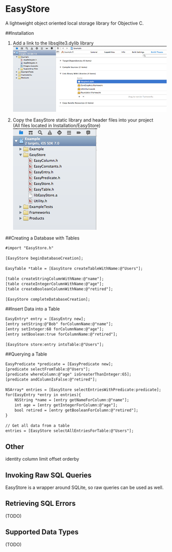 EasyStore
=========

A lightweight object oriented local storage library for Objective C.

##Installation
1. Add a link to the libsqlite3.dylib library
![Image](Docs/images/add-sqlite-lib.png)

2. Copy the EasyStore static library and header files into your project<br/> 
(All files located in Installation/EasyStore) <br/>
![Image](Docs/images/copy-easy-store.png)

##Creating a Database with Tables

	#import "EasyStore.h"
	
	[EasyStore beginDatabaseCreation];
	
	EasyTable *table = [EasyStore createTableWithName:@"Users"];
    
    [table createStringColumnWithName:@"name"];
    [table createIntegerColumnWithName:@"age"];
    [table createBooleanColumnWithName:@"retired"];
    
    [EasyStore completeDatabaseCreation];

##Insert Data into a Table

	EasyEntry* entry = [EasyEntry new];
    [entry setString:@"Bob" forColumnName:@"name"];
    [entry setInteger:68 forColumnName:@"age"];
    [entry setBoolean:true forColumnName:@"retired"];
    
    [EasyStore store:entry intoTable:@"Users"];


##Querying a Table

 	EasyPredicate *predicate = [EasyPredicate new];
    [predicate selectFromTable:@"Users"];
    [predicate whereColumn:@"age" isGreaterThanInteger:65];
    [predicate andColumnIsFalse:@"retired"];
    
    NSArray* entries = [EasyStore selectEntriesWithPredicate:predicate];
    for(EasyEntry *entry in entries){
    	NSString *name = [entry getNameForColumn:@"name"];
    	int age = [entry getIntegerForColumn:@"age"];
    	bool retired = [entry getBooleanForColumn:@"retired"];
    }
    
    // Get all data from a table
    entries = [EasyStore selectAllEntriesForTable:@"Users"];
	
## Other
identity column
limit
offset
orderby

## Invoking Raw SQL Queries
EasyStore is a wrapper around SQLite, so raw queries can be used as well.


## Retrieving SQL Errors
(TODO)


## Supported Data Types
(TODO)
 

